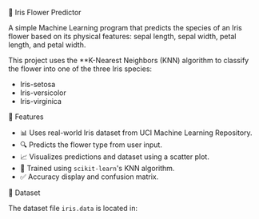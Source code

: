 🌸 Iris Flower Predictor

A simple Machine Learning program that predicts the species of an Iris flower based on its physical features: sepal length, sepal width, petal length, and petal width.

This project uses the **K-Nearest Neighbors (KNN) algorithm to classify the flower into one of the three Iris species:
- Iris-setosa
- Iris-versicolor
- Iris-virginica

🚀 Features

- 📊 Uses real-world Iris dataset from UCI Machine Learning Repository.
- 🔍 Predicts the flower type from user input.
- 📈 Visualizes predictions and dataset using a scatter plot.
- 🤖 Trained using `scikit-learn`'s KNN algorithm.
- ✅ Accuracy display and confusion matrix.

📁 Dataset

The dataset file `iris.data` is located in:

